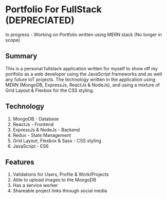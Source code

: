 # Portfolio For FullStack (DEPRECIATED)

In progress - Working on Portfolio written using MERN stack (No longer in scope)

## Summary
This is a personal fullstack application written for myself to show off my portfolio as a web developer using the JavaScript frameworks and as well any future IoT projects.
The technology written in the application using MERN (MongoDB, ExpressJs, ReactJs & NodeJs), and using a mixture of Grid Layout & Flexbox for the CSS styling.

## Technology
1. MongoDB - Database
2. ReactJs - Frontend
3. ExpressJs & NodeJs - Backend
4. Redux - State Management
5. Grid Layout, Flexbox & Sass - CSS styling
6. JavaScript - ES6

## Features
1. Validations for Users, Profile & Work/Projects
2. Able to upload images to the MongoDB
3. Has a service worker
4. Shareable project links through social media
